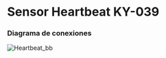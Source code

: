 # Sensor Heartbeat KY-039

### Diagrama de conexiones
![Heartbeat_bb](https://user-images.githubusercontent.com/107881774/224454156-432aba89-0aa9-4e7d-8db9-88ac9f52eeaf.jpg)
